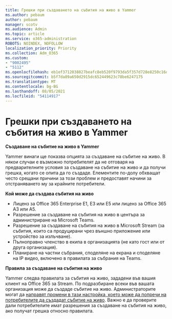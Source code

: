 ```yaml
---
title: Грешки при създаването на събития на живо в Yammer
ms.author: pebaum
author: pebaum
manager: scotv
ms.audience: Admin
ms.topic: article
ms.service: o365-administration
ROBOTS: NOINDEX, NOFOLLOW
localization_priority: Priority
ms.collection: Adm_O365
ms.custom:
- "9002495"
- "5112"
ms.openlocfilehash: eb1ef3712038827beafc8eb520f9793da5f357d728e8250c16d88a99b8b5fe20
ms.sourcegitcommit: b5f7da89a650d2915dc652449623c78be6247175
ms.translationtype: MT
ms.contentlocale: bg-BG
ms.lasthandoff: 08/05/2021
ms.locfileid: "54114917"
---
```

# <a name="live-events-in-yammer-creation-errors"></a>Грешки при създаването на събития на живо в Yammer

**Създаване на събитие на живо в Yammer**

Yammer винаги ще показва опцията за създаване на събитие на живо. В някои случаи е възможно потребителят да не отговаря на предварителните условия за създаване на събитие на живо и да получи грешка, когато се опита да го създаде. Елементите по-долу обхващат често срещани причини за този проблем и предоставят начини за отстраняването му за крайните потребители.

**Кой може да създава събития на живо**
- Лиценз за Office 365 Enterprise E1, E3 или E5 или лиценз за Office 365 A3 или A5.
- Разрешение за създаване на събития на живо в центъра за администриране на Microsoft Teams.
- Разрешение за създаване на събития на живо в Microsoft Stream (за събития, които са продуцирани чрез външно приложение или устройство за излъчване).
- Пълноправно членство в екипа в организацията (не като гост или от друга организация).
- Планиране на частни събрания, споделяне на екрана и споделяне на IP видео, включено в правилата за събрания на Teams.

**Правила за създаване на събития на живо**

Yammer следва правилата за събития на живо, зададени във вашия клиент на Office 365 за Stream. По подразбиране всеки във вашата организация може да създаде събитие на живо. Администраторите могат да [направят промени в тази настройка, което може да попречи на потребителите да създадат събитие на живо](https://docs.microsoft.com/stream/live-event-administration#enabling-and-restricting-users-to-creating). Важно е да проверите дали потребителите имат разрешения за създаване на събития на живо, ако получат грешка относно правилата.
